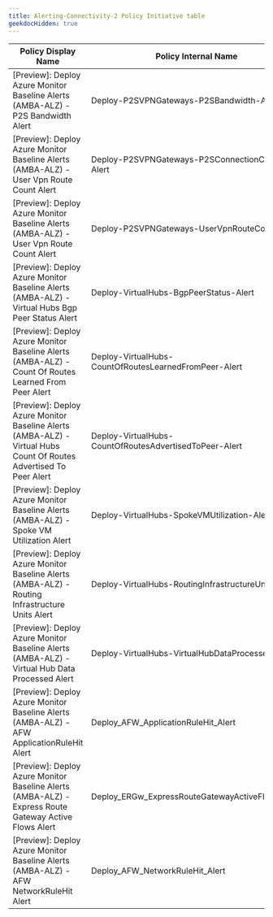 ```yaml
---
title: Alerting-Connectivity-2 Policy Initiative table
geekdocHidden: true
---
```


| Policy Display Name | Policy Internal Name | Policy Reference ID | Policy code (JSON) | Default policy effect |
| ------------------- | -------------------- |-------------------- | ------------------ | --------------------- |
| [Preview]: Deploy Azure Monitor Baseline Alerts (AMBA-ALZ) - P2S Bandwidth Alert | Deploy-P2SVPNGateways-P2SBandwidth-Alert | ALZ_P2SVPNGatewaysP2SBandwidth | [Deploy-p2svpngateways-P2SBandwidth-Alert.json](../../../../services/Network/p2svpngateways/Deploy-p2svpngateways-P2SBandwidth-Alert.json) | deployIfNotExists |
| [Preview]: Deploy Azure Monitor Baseline Alerts (AMBA-ALZ) - User Vpn Route Count Alert | Deploy-P2SVPNGateways-P2SConnectionCount-Alert | ALZ_P2SVPNGatewaysP2SConnectionCount | [Deploy-p2svpngateways-P2SConnectionCount-Alert.json](../../../../services/Network/p2svpngateways/Deploy-p2svpngateways-P2SConnectionCount-Alert.json) | deployIfNotExists |
| [Preview]: Deploy Azure Monitor Baseline Alerts (AMBA-ALZ) - User Vpn Route Count Alert | Deploy-P2SVPNGateways-UserVpnRouteCount-Alert | ALZ_P2SVPNGatewaysUserVpnRouteCount | [Deploy-p2svpngateways-UserVpnRouteCount-Alert.json](../../../../services/Network/p2svpngateways/Deploy-p2svpngateways-UserVpnRouteCount-Alert.json) | deployIfNotExists |
| [Preview]: Deploy Azure Monitor Baseline Alerts (AMBA-ALZ) - Virtual Hubs Bgp Peer Status Alert | Deploy-VirtualHubs-BgpPeerStatus-Alert | ALZ_VirtualHubsBgpPeerStatus | [Deploy-VirtualHubs-BgpPeerStatus-Alert.json](../../../../services/Network/virtualhubs/Deploy-VirtualHubs-BgpPeerStatus-Alert.json) | deployIfNotExists |
| [Preview]: Deploy Azure Monitor Baseline Alerts (AMBA-ALZ) - Count Of Routes Learned From Peer Alert | Deploy-VirtualHubs-CountOfRoutesLearnedFromPeer-Alert | ALZ_VirtualHubsCountOfRoutesLearnedFromPeer | [Deploy-VirtualHubs-CountOfRoutesLearnedFromPeer-Alert.json](../../../../services/Network/virtualhubs/Deploy-VirtualHubs-CountOfRoutesLearnedFromPeer-Alert.json) | deployIfNotExists |
| [Preview]: Deploy Azure Monitor Baseline Alerts (AMBA-ALZ) - Virtual Hubs Count Of Routes Advertised To Peer Alert | Deploy-VirtualHubs-CountOfRoutesAdvertisedToPeer-Alert | ALZ_VirtualHubsCountOfRoutesAdvertisedToPeer | [Deploy-VirtualHubs-CountOfRoutesAdvertisedToPeer-Alert.json](../../../../services/Network/virtualhubs/Deploy-VirtualHubs-CountOfRoutesAdvertisedToPeer-Alert.json) | deployIfNotExists |
| [Preview]: Deploy Azure Monitor Baseline Alerts (AMBA-ALZ) - Spoke VM Utilization Alert | Deploy-VirtualHubs-SpokeVMUtilization-Alert | ALZ_VirtualHubsSpokeVMUtilization | [Deploy-VirtualHubs-SpokeVMUtilization-Alert.json](../../../../services/Network/virtualhubs/Deploy-VirtualHubs-SpokeVMUtilization-Alert.json) | deployIfNotExists |
| [Preview]: Deploy Azure Monitor Baseline Alerts (AMBA-ALZ) - Routing Infrastructure Units Alert | Deploy-VirtualHubs-RoutingInfrastructureUnits-Alert | ALZ_VirtualHubsRoutingInfrastructureUnits | [Deploy-VirtualHubs-RoutingInfrastructureUnits-Alert.json](../../../../services/Network/virtualhubs/Deploy-VirtualHubs-RoutingInfrastructureUnits-Alert.json) | deployIfNotExists |
| [Preview]: Deploy Azure Monitor Baseline Alerts (AMBA-ALZ) - Virtual Hub Data Processed Alert | Deploy-VirtualHubs-VirtualHubDataProcessed-Alert | ALZ_VirtualHubsVirtualHubDataProcessed | [Deploy-VirtualHubs-VirtualHubDataProcessed-Alert.json](../../../../services/Network/virtualhubs/Deploy-VirtualHubs-VirtualHubDataProcessed-Alert.json) | deployIfNotExists |
| [Preview]: Deploy Azure Monitor Baseline Alerts (AMBA-ALZ) - AFW ApplicationRuleHit Alert | Deploy_AFW_ApplicationRuleHit_Alert | ALZ_AFWApplicationRuleHit | [Deploy-AFW-ApplicationRuleHit-Alert.json](../../../../services/Network/azureFirewalls/Deploy-AFW-ApplicationRuleHit-Alert.json) | deployIfNotExists |
| [Preview]: Deploy Azure Monitor Baseline Alerts (AMBA-ALZ) - Express Route Gateway Active Flows Alert | Deploy_ERGw_ExpressRouteGatewayActiveFlows_Alert | ALZ_ERGwExpressRouteGatewayActiveFlows | [Deploy-ERG-ExpressRouteGatewayActiveFlows-Alert.json](../../../../services/Network/expressRouteGateways/Deploy-ERG-ExpressRouteGatewayActiveFlows-Alert.json) | disabled |
| [Preview]: Deploy Azure Monitor Baseline Alerts (AMBA-ALZ) - AFW NetworkRuleHit Alert | Deploy_AFW_NetworkRuleHit_Alert | ALZ_AFWNetworkRuleHit | [Deploy-AFW-NetworkRuleHit-Alert.json](../../../../services/Network/azureFirewalls/Deploy-AFW-NetworkRuleHit-Alert.json) | deployIfNotExists |
